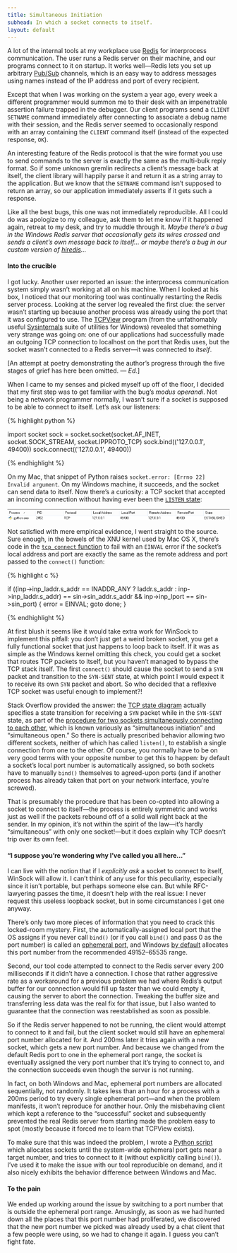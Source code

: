 ```yaml
---
title: Simultaneous Initiation
subhead: In which a socket connects to itself.
layout: default
---
```


A lot of the internal tools at my workplace use [Redis][redis] for interprocess communication. The user runs a Redis server on their machine, and our programs connect to it on startup. It works well—Redis lets you set up arbitrary [Pub/Sub][pubsub] channels, which is an easy way to address messages using names instead of the IP address and port of every recipient.

Except that when I was working on the system a year ago, every week a different programmer would summon me to their desk with an impenetrable assertion failure trapped in the debugger. Our client programs send a `CLIENT SETNAME` command immediately after connecting to associate a debug name with their session, and the Redis server seemed to occasionally respond with an array containing the `CLIENT` command itself (instead of the expected response, `OK`).

An interesting feature of the Redis protocol is that the wire format you use to send commands to the server is exactly the same as the multi-bulk reply format. So if some unknown gremlin redirects a client’s message back at itself, the client library will happily parse it and return it as a string array to the application. But we know that the `SETNAME` command isn’t supposed to return an array, so our application immediately asserts if it gets such a response.

Like all the best bugs, this one was not immediately reproducible. All I could do was apologize to my colleague, ask them to let me know if it happened again, retreat to my desk, and try to muddle through it. *Maybe there’s a bug in the Windows Redis server that occasionally gets its wires crossed and sends a client’s own message back to itself… or maybe there’s a bug in our custom version of [hiredis][hiredis]…*

#### Into the crucible

I got lucky. Another user reported an issue: the interprocess communication system simply wasn’t working at all on his machine. When I looked at his box, I noticed that our monitoring tool was continually restarting the Redis server process. Looking at the server log revealed the first clue: the server wasn’t starting up because another process was already using the port that it was configured to use. The [TCPView][tcpview] program (from the unfathomably useful [Sysinternals][sysinternals] suite of utilities for Windows) revealed that something very strange was going on: one of our applications had successfully made an outgoing TCP connection to localhost on the port that Redis uses, but the socket wasn’t connected to a Redis server—it was connected to *itself*.

[An attempt at poetry demonstrating the author’s progress through the five stages of grief has here been omitted. — *Ed.*]

When I came to my senses and picked myself up off of the floor, I decided that my first step was to get familiar with the bug’s *modus operandi*. Not being a network programmer normally, I wasn’t sure if a socket is supposed to be able to connect to itself. Let’s ask our listeners:

{% highlight python %}

import socket
sock = socket.socket(socket.AF_INET, socket.SOCK_STREAM, socket.IPPROTO_TCP)
sock.bind(('127.0.0.1', 49400))
sock.connect(('127.0.0.1', 49400))

{% endhighlight %}

On my Mac, that snippet of Python raises `socket.error: [Errno 22] Invalid argument`. On my Windows machine, it succeeds, and the socket can send data to itself. Now there’s a curiosity: a TCP socket that accepted an incoming connection without having ever been the [`LISTEN` state][rfc793-states]:

![Screenshot of TCPView showing both the local and remote endpoints of a socket bound to 127.0.0.1:49400][tcpview-screenshot]

Not satisfied with mere empirical evidence, I went straight to the source. Sure enough, in the bowels of the XNU kernel used by Mac OS X, there’s code in the [`tcp_connect` function][xnutcp] to fail with an `EINVAL` error if the socket’s local address and port are exactly the same as the remote address and port passed to the `connect()` function:

{% highlight c %}

if ((inp->inp_laddr.s_addr == INADDR_ANY ? laddr.s_addr :
    inp->inp_laddr.s_addr) == sin->sin_addr.s_addr &&
    inp->inp_lport == sin->sin_port) {
    error = EINVAL;
    goto done;
}

{% endhighlight %}

At first blush it seems like it would take extra work for WinSock to implement this pitfall: you don’t just get a weird broken socket, you get a fully functional socket that just happens to loop back to itself. If it was as simple as the Windows kernel omitting this check, you could get a socket that routes TCP packets to itself, but you haven’t managed to bypass the TCP stack itself. The first `connect()` should cause the socket to send a `SYN` packet and transition to the `SYN-SENT` state, at which point I would expect it to receive its own `SYN` packet and abort. So who decided that a reflexive TCP socket was useful enough to implement?!

Stack Overflow provided the answer: the [TCP state diagram][rfc793-diagram] actually specifies a state transition for receiving a `SYN` packet while in the `SYN-SENT` state, as part of the [procedure for two sockets simultaneously connecting to each other][rfc793-establish], which is known variously as “simultaneous initiation” and “simultaneous open.” So there is actually prescribed behavior allowing two different sockets, neither of which has called `listen()`, to establish a single connection from one to the other. Of course, you normally have to be on very good terms with your opposite number to get this to happen: by default a socket’s local port number is automatically assigned, so both sockets have to manually `bind()` themselves to agreed-upon ports (and if another process has already taken that port on your network interface, you’re screwed).

That is presumably the procedure that has been co-opted into allowing a socket to connect to itself—the process is entirely symmetric and works just as well if the packets rebound off of a solid wall right back at the sender. In my opinion, it’s not within the spirit of the law—it’s hardly “simultaneous” with only one socket!—but it does explain why TCP doesn’t trip over its own feet.

#### “I suppose you’re wondering why I’ve called you all here…”

I can live with the notion that if I *explicitly ask* a socket to connect to itself, WinSock will allow it. I can’t think of any use for this peculiarity, especially since it isn’t portable, but perhaps someone else can. But while RFC-lawyering passes the time, it doesn’t help with the real issue: I never request this useless loopback socket, but in some circumstances I get one anyway.

There’s only two more pieces of information that you need to crack this locked-room mystery. First, the automatically-assigned local port that the OS assigns if you never call `bind()` (or if you call `bind()` and pass 0 as the port number) is called an [ephemeral port][ephemeral-port], and Windows [by default][win-port-range] allocates this port number from the recommended 49152–65535 range.

Second, our tool code attempted to connect to the Redis server every 200 milliseconds if it didn’t have a connection. I chose that rather aggressive rate as a workaround for a previous problem we had where Redis’s output buffer for our connection would fill up faster than we could empty it, causing the server to abort the connection. Tweaking the buffer size and transferring less data was the real fix for that issue, but I also wanted to guarantee that the connection was reestablished as soon as possible.

So if the Redis server happened to not be running, the client would attempt to connect to it and fail, but the client socket would still have an ephemeral port number allocated for it. And 200ms later it tries again with a new socket, which gets a new port number. And because we changed from the default Redis port to one in the ephemeral port range, the socket is eventually assigned the very port number that it’s trying to connect to, and the connection succeeds even though the server is not running.

In fact, on both Windows and Mac, ephemeral port numbers are allocated sequentially, not randomly. It takes less than an hour for a process with a 200ms period to try every single ephemeral port—and when the problem manifests, it won’t reproduce for another hour. Only the misbehaving client which kept a reference to the “successful” socket and subsequently prevented the real Redis server from starting made the problem easy to spot (mostly because it forced me to learn that TCPView exists).

To make sure that this was indeed the problem, I wrote a [Python script][gist] which allocates sockets until the system-wide ephemeral port gets near a target number, and tries to connect to it (without explicitly calling `bind()`). I’ve used it to make the issue with our tool reproducible on demand, and it also nicely exhibits the behavior difference between Windows and Mac.

#### To the pain

We ended up working around the issue by switching to a port number that is outside the ephemeral port range. Amusingly, as soon as we had hunted down all the places that this port number had proliferated, we discovered that the new port number we picked was already used by a chat client that a few people were using, so we had to change it again. I guess you can’t fight fate.

[redis]: http://redis.io
[pubsub]: http://redis.io/topics/pubsub
[hiredis]: https://github.com/redis/hiredis
[sysinternals]: http://technet.microsoft.com/en-us/sysinternals/
[tcpview]: http://technet.microsoft.com/en-us/sysinternals/bb897437.aspx
[tcpview-screenshot]: /img/tcpview-ouroboros.png
[rfc793-states]: https://tools.ietf.org/html/rfc793#page-21
[rfc793-diagram]: https://tools.ietf.org/html/rfc793#page-23
[rfc793-establish]: https://tools.ietf.org/html/rfc793#section-3.4
[xnutcp]: http://www.opensource.apple.com/source/xnu/xnu-2422.115.4/bsd/netinet/tcp_usrreq.c
[ephemeral-port]: http://en.wikipedia.org/wiki/Ephemeral_port
[win-port-range]: http://support.microsoft.com/kb/929851
[gist]: https://gist.github.com/Nexuapex/9d510668ef7c74a38329
[so-question]: http://stackoverflow.com/questions/17584383/why-can-a-socket-connect-to-its-own-ephemeral-port
